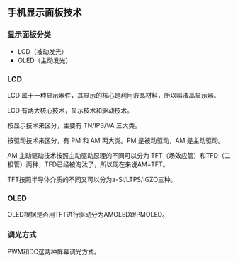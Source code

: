 ## 手机显示面板技术

### 显示面板分类

* LCD（被动发光）
* OLED（主动发光）

### LCD

LCD 属于一种显示器件，其显示的核心是利用液晶材料，所以叫液晶显示器。

LCD 有两大核心技术，显示技术和驱动技术。

按显示技术来区分，主要有 TN/IPS/VA 三大类。

按驱动技术来区分，有 PM 和 AM 两大类。PM 是被动驱动，AM 是主动驱动。

AM 主动驱动技术按照主动驱动原理的不同可以分为 TFT（场效应管）和TFD（二极管）两种，TFD已经被淘汰了，所以现在来说AM=TFT。

TFT按照半导体介质的不同又可以分为a-Si/LTPS/IGZO三种。

### OLED

OLED根据是否用TFT进行驱动分为AMOLED跟PMOLED。

### 调光方式

PWM和DC这两种屏幕调光方式。
